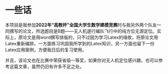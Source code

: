 # 一些话

本项目是我参加**2022年“高教杯”全国大学生数学建模竞赛**时与我另外两个队友一同撰写的论文，所选题目是B题——无人机遂行编队飞行中的纯方位无源定位。实际上，原论文是用word撰写排版的，只不过因为学习Latex的缘故，将原论文用Latex重新编排。一方面练习巩固我所学到的Latex知识，另一方面也留下一份Latex应用案例，方便我日后的复习使用。

并且，该论文也在比赛中荣获省级一等奖，如果你对无人机定位感兴趣，也可以参考这篇文章，虽然仍旧有许多不足之处。
